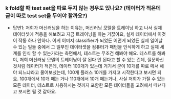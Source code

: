 
### k fold할 때 test set을 따로 두지 않는 경우도 있나요? (데이터가 적은데 굳이 따로 test set을 두어야 할까요?)

- 답변1: 저희가 머신러닝을 하는 이유는, 머신러닝 모델을 트레이닝 하고 나서 실제 데이터셋에 적용을 해보려고 지금 트레이닝을 하는 거잖아요, 
실제 데이터에서 이것이 작동 하나 안하나. 이게 이미지 classifier가 되었든 어떤게 되었든 실제 일어날 수 있는 일들 중에서 그 일부인 데이터셋을 컴퓨터가 패턴을 인식하게 하고 실제 세계를 인식 할 수 있는가라는 측면에서, 테스트는 무조건 해봐야 해요. 테스트를 해봐야, 저희 머신러닝 모델의 트레이닝이 잘 된다 안 된다고 할 수 있는 건데, 질문하신 것처럼 데이터가 적은데, 데이터 100개가 있는데 거기서 굳이 10개를 따로 떼서 해야 되느냐라고 물어보셨는데, 100개 플러스 10개를 가지고 시작한다고 보시면 되요. 100개에서 10개 떼는 거나 110개에서 10개 떼는거나, 사실 저희가 가질 수 있는 모든 데이터, 테스트로 사용하시는 것까지 포함한 모든 데이터들을 고려해서 떼낸다고 보시면 될 것 같아요. 
